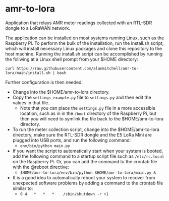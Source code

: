 # amr-to-lora
Application that relays AMR meter readings collected with an RTL-SDR dongle to a LoRaWAN network.

The application can be installed on most systems running Linux, such as the Raspberry Pi.
To perform the bulk of the installation, run the install.sh script, which will install
necessary Linux packages and clone this repository to the host machine.  Running the install.sh
script can be accomplished by running the follwing at a Linux shell prompt from your $HOME 
directory:

    curl https://raw.githubusercontent.com/alanmitchell/amr-to-lora/main/install.sh | bash

Further configuration is then needed.  

* Change into the $HOME/amr-to-lora directory.
* Copy the `settings_example.py` file to `settings.py` and then edit the values in that file.
    * Note that you can place the `settings.py` file in a more accessible location, such as in
      in the `/boot` directory of the Raspberry Pi, but then you will need to symlink the file
      back to the $HOME/amr-to-lora directory.
* To run the meter collection script, change into the $HOME/amr-to-lora directory, make sure the
  RTL-SDR dongle and the E5 LoRa Mini are plugged into USB ports, and run the following command:
    * `env/bin/python main.py`
* If you want the script to automatically start when your system is booted, add the following
  command to a startup script file such as `/etc/rc.local` on the Raspberry Pi.  Or, you can add
  the command to the crontab file with the @reboot directive:
    * `$HOME/amr-to-lora/env/bin/python $HOME/amr-to-lora/main.py &`
* It is a good idea to automatically reboot your system to recover from unexpected software problems
  by adding a command to the crontab file similar to:
    * `0 4   *   *   *    /sbin/shutdown -r +1`
